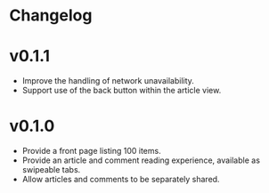 # Changelog

# v0.1.1

- Improve the handling of network unavailability.
- Support use of the back button within the article view.

# v0.1.0

- Provide a front page listing 100 items.
- Provide an article and comment reading experience, available as swipeable tabs. 
- Allow articles and comments to be separately shared.
